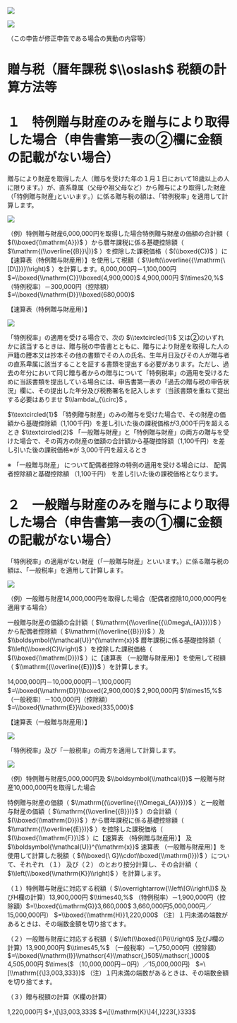 ![](https://www.nta.go.jp/tmp/e2118cee-57dc-4f18-b060-c4c928cc2db2/images/8f3654bc742d511d344ccc22c79b45bf2b342db8512122391a8c670f80250f6e.jpg)

![](https://www.nta.go.jp/tmp/e2118cee-57dc-4f18-b060-c4c928cc2db2/images/eae30f07e1828860c0348bf28368ab7c0a0bb2a039f1268403c36e0bab718188.jpg)

（この申告が修正申告である場合の異動の内容等）

# 贈与税（暦年課税 $\\oslash$ 税額の計算方法等

# １　特例贈与財産のみを贈与により取得した場合（申告書第一表の②欄に金額の記載がない場合）

贈与により財産を取得した人（贈与を受けた年の１月１日において18歳以上の人に限ります。）が、直系尊属（父母や祖父母など）から贈与により取得した財産（｢特例贈与財産｣といいます｡）に係る贈与税の額は、｢特例税率｣ を適用して計算します。

![](https://www.nta.go.jp/tmp/e2118cee-57dc-4f18-b060-c4c928cc2db2/images/755f51ef366b0dcc13c3e00c9ebe9fc50d4d6665d6b5a62933bc41393c8d043a.jpg)

（例）特例贈与財産6,000,000円を取得した場合特例贈与財産の価額の合計額（ $(\\boxed{\\mathrm{A}})$ ）から暦年課税に係る基礎控除額（ $\\mathrm{(\\overline{{B}}\|)}$ ）を控除した課税価格（ $(\\boxed{C})$ ）に【速算表（特例贈与財産用）】を使用して税額（ $\\left(\\overline{{\\mathrm{\[D\]}}}\\right)$ ）を計算します。6,000,000円－1,100,000円 $=\\boxed{\\mathrm{C}}\\boxed{4,900,000}$ 4,900,000円 $\\times20,%$ （特例税率）－300,000円（控除額）$=\\boxed{\\mathrm{D}}\\boxed{680,000}$

【速算表（特例贈与財産用）】

![](https://www.nta.go.jp/tmp/e2118cee-57dc-4f18-b060-c4c928cc2db2/images/ecaa71c2d41c9b760105ed91a86b5dfc174e1f1ea6526a37d46834532f38796a.jpg)

「特例税率」の適用を受ける場合で、次の $\\textcircled{1}$ 又は②のいずれかに該当するときは、贈与税の申告書とともに、贈与により財産を取得した人の戸籍の謄本又は抄本その他の書類でその人の氏名、生年月日及びその人が贈与者の直系卑属に該当することを証する書類を提出する必要があります。ただし、過去の年分において同じ贈与者からの贈与について「特例税率」の適用を受けるために当該書類を提出している場合には、申告書第一表の「過去の贈与税の申告状況」欄に、その提出した年分及び税務署名を記入します（当該書類を重ねて提出する必要はありませ $\\lambda\_{\\circ}$ 。

$\\textcircled{1}$ 「特例贈与財産」のみの贈与を受けた場合で、その財産の価額から基礎控除額（1,100千円）を差し引いた後の課税価格が3,000千円を超えるとき $\\textcircled{2}$ 「一般贈与財産」と「特例贈与財産」の両方の贈与を受けた場合で、その両方の財産の価額の合計額から基礎控除額（1,100千円）を差し引いた後の課税価格※が 3,000千円を超えるとき

※ 「一般贈与財産」 について配偶者控除の特例の適用を受ける場合には、 配偶者控除額と基礎控除額 （1,100千円） を差し引いた後の課税価格となります。

# ２　一般贈与財産のみを贈与により取得した場合（申告書第一表の①欄に金額の記載がない場合）

「特例税率」の適用がない財産（「一般贈与財産」といいます。）に係る贈与税の額は、「一般税率」を適用して計算します。

![](https://www.nta.go.jp/tmp/e2118cee-57dc-4f18-b060-c4c928cc2db2/images/dcd17eaffabccf55747ef00d8e4288fc621c8ea23d372d3d726426c0698d15ce.jpg)

（例）一般贈与財産14,000,000円を取得した場合（配偶者控除10,000,000円を適用する場合）

一般贈与財産の価額の合計額（ $\\mathrm{(\\overline{{\\Omega\_{A}}})}$ ）から配偶者控除額（ $\\mathrm{(\\overline{{B}})}$ ）及 $\\boldsymbol{\\mathcal{U}}^{\\mathrm{x}}$ 暦年課税に係る基礎控除額（ $\\left(\\boxed{C}\\right)$ ）を控除した課税価格（ $(\\boxed{\\mathrm{D}})$ ）に【速算表 （一般贈与財産用）】を使用して税額（ $\\mathrm{(\\overline{{E}})}$ ）を計算します。

14,000,000円－10,000,000円－1,100,000円$=\\boxed{\\mathrm{D}}\\boxed{2,900,000}$ 2,900,000円 $\\times15,%$ （一般税率）－100,000円（控除額）$=\\boxed{\\mathrm{E}}\\boxed{335,000}$

【速算表（一般贈与財産用）】

![](https://www.nta.go.jp/tmp/e2118cee-57dc-4f18-b060-c4c928cc2db2/images/c9b19b444400d0e2ea2fcfc76a8842123fa24a3a5318f064c0522f1afc1cd7f1.jpg)

「特例税率」及び「一般税率」の両方を適用して計算します。

![](https://www.nta.go.jp/tmp/e2118cee-57dc-4f18-b060-c4c928cc2db2/images/3f08e08081c6c6cf831a490b57ef42187115a1807e64d6fd5785c9ffdb0217f6.jpg)

（例）特例贈与財産5,000,000円及 $\\boldsymbol{\\mathcal{I}}$ 一般贈与財産10,000,000円を取得した場合

特例贈与財産の価額（ $\\mathrm{(\\overline{{\\Omega\_{A}}})}$ ）と一般贈与財産の価額（ $\\mathrm{(\\overline{{B}})}$ ）の合計額（ $(\\boxed{\\mathrm{D}})$ ）から暦年課税に係る基礎控除額（ $\\mathrm{(\\overline{{E}})}$ ）を控除した課税価格（ $(\\boxed{\\mathrm{F}}\]$ ）に【速算表 （特例贈与財産用）】 及 $\\boldsymbol{\\mathcal{U}}^{\\mathrm{x}}$ 速算表 （一般贈与財産用）】を使用して計算した税額（ $(\\boxed{\ G}\\cdot\\boxed{\\mathrm{I}})$ ）について、それぞれ （１） 及び（２） のとおり按分計算し、その合計額（ $\\left(\\boxed{\\mathrm{K}}\\right)$ ）を計算します。

（１）特例贈与財産に対応する税額（ $\\overrightarrow{\\left\[G\\right\]}$ 及びH欄の計算）13,900,000円 $\\times40,%$ （特例税率）－1,900,000円（控除額）$=\\boxed{\\mathrm{G}}3,660,000$ 3,660,000円5,000,000円／15,000,000円） $=\\boxed{\\mathrm{H}}1,220,000$ （注）１円未満の端数があるときは、その端数金額を切り捨てます。

（２）一般贈与財産に対応する税額（ $\\left(\\boxed{\\Pi}\\right)$ 及びJ欄の計算）13,900,000円 $\\times45,%$ （一般税率）－1,750,000円（控除額）$=\\boxed{\\mathrm{I}}\\mathscr{4}\\mathscr{,}505\\mathscr{,}000$ 4,505,000円 $\\times{$ （10,000,000円－0円）／15,000,000円｝ $=\[\\mathrm{{\]3,003,333}}$ （注）１円未満の端数があるときは、その端数金額を切り捨てます。

（３）贈与税額の計算（K欄の計算）

1,220,000円 $+,\[\]3,003,333$ $=\[\\mathrm{K}\]4{,}223{,}333$